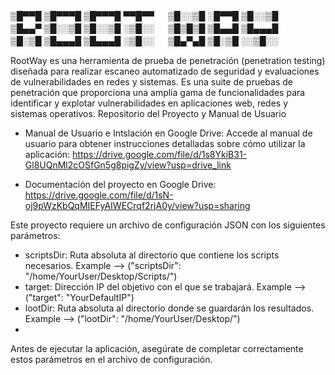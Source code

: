 
▒█▀▀█ ▒█▀▀▀█ ▒█▀▀▀█ ▀▀█▀▀ 　 ▒█░░▒█ ░█▀▀█ ▒█░░▒█ \
▒█▄▄▀ ▒█░░▒█ ▒█░░▒█ ░▒█░░ 　 ▒█▒█▒█ ▒█▄▄█ ▒█▄▄▄█ \
▒█░▒█ ▒█▄▄▄█ ▒█▄▄▄█ ░▒█░░ 　 ▒█▄▀▄█ ▒█░▒█ ░░▒█░░

RootWay es una herramienta de prueba de penetración (penetration testing) diseñada para realizar escaneo automatizado de seguridad y evaluaciones de vulnerabilidades en redes y sistemas. Es una suite de pruebas de penetración que proporciona una amplia gama de funcionalidades para identificar y explotar vulnerabilidades en aplicaciones web, redes y sistemas operativos.
Repositorio del Proyecto y Manual de Usuario

- Manual de Usuario e Intslación en Google Drive: 
Accede al manual de usuario para obtener instrucciones detalladas sobre cómo utilizar la aplicación: 
https://drive.google.com/file/d/1s8YkiB31-Gl8UQnMl2cOSfGn5g8pigZy/view?usp=drive_link

- Documentación del proyecto en Google Drive: 
https://drive.google.com/file/d/1sN-oj9pWzKbQqMIEFyAIWECrqf2rjA0y/view?usp=sharing

Este proyecto requiere un archivo de configuración JSON con los siguientes parámetros:
- scriptsDir: Ruta absoluta al directorio que contiene los scripts necesarios. Example --> ("scriptsDir": "/home/YourUser/Desktop/Scripts/")
- target: Dirección IP del objetivo con el que se trabajará. Example --> ("target": "YourDefaultIP")
- lootDir: Ruta absoluta al directorio donde se guardarán los resultados. Example --> ("lootDir": "/home/YourUser/Desktop/")
- 
Antes de ejecutar la aplicación, asegúrate de completar correctamente estos parámetros en el archivo de configuración.


